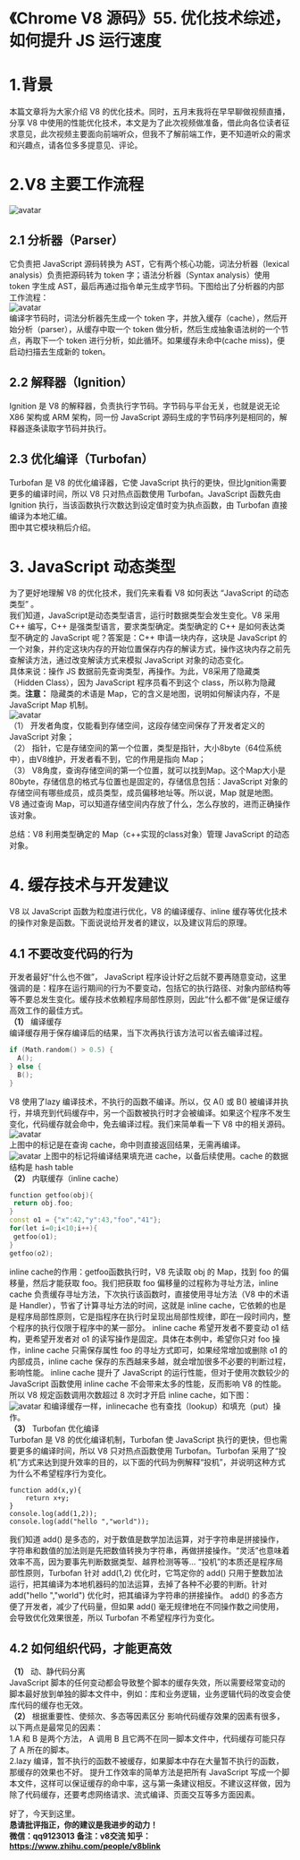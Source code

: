 # 《Chrome V8 源码》55. 优化技术综述，如何提升 JS 运行速度  
# 1.背景  
本篇文章将为大家介绍 V8 的优化技术。同时，五月末我将在早早聊做视频直播，分享 V8 中使用的性能优化技术，本文是为了此次视频做准备，借此向各位读者征求意见，此次视频主要面向前端听众，但我不了解前端工作，更不知道听众的需求和兴趣点，请各位多多提意见、评论。  
# 2.V8 主要工作流程  
![avatar](f1.png)    
## 2.1 分析器（Parser）
它负责把 JavaScript 源码转换为 AST，它有两个核心功能，词法分析器（lexical analysis）负责把源码转为 token 字；语法分析器（Syntax analysis）使用 token 字生成 AST，最后再通过指令单元生成字节码。下图给出了分析器的内部工作流程：  
![avatar](f2.png)  
编译字节码时，词法分析器先生成一个 token 字，并放入缓存（cache），然后开始分析（parser），从缓存中取一个 token 做分析，然后生成抽象语法树的一个节点，再取下一个 token 进行分析，如此循环。如果缓存未命中(cache miss)，便启动扫描去生成新的 token。  
## 2.2 解释器（Ignition）  
Ignition 是 V8 的解释器，负责执行字节码。字节码与平台无关，也就是说无论 X86 架构或 ARM 架构，同一份 JavaScript 源码生成的字节码序列是相同的，解释器逐条读取字节码并执行。
## 2.3 优化编译（Turbofan）  
Turbofan 是 V8 的优化编译器，它使 JavaScript 执行的更快，但比Ignition需要更多的编译时间，所以 V8 只对热点函数使用 Turbofan。JavaScript 函数先由 Ignition 执行，当该函数执行次数达到设定值时变为执点函数，由 Turbofan 直接编译为本地汇编。  
图中其它模块稍后介绍。
# 3. JavaScript 动态类型  
为了更好地理解 V8 的优化技术，我们先来看看 V8 如何表达 “JavaScript 的动态类型” 。  
我们知道，JavaScript是动态类型语言，运行时数据类型会发生变化。V8 采用 C++ 编写，C++ 是强类型语言，要求类型确定。类型确定的 C++ 是如何表达类型不确定的 JavaScript 呢？答案是：C++ 申请一块内存，这块是 JavaScript 的一个对象，并约定这块内存的开始位置保存内存的解读方式，操作这块内存之前先查解读方法，通过改变解读方式来模拟 JavaScript 对象的动态变化。  
具体来说：操作 JS 数据前先查询类型，再操作。为此，V8采用了隐藏类（Hidden Class），因为 JavaScript 程序员看不到这个 class，所以称为隐藏类。**注意：** 隐藏类的术语是 Map，它的含义是地图，说明如何解读内存，不是 JavaScript Map 机制。  
![avatar](f3.png)   
（1） 开发者角度，仅能看到存储空间，这段存储空间保存了开发者定义的 JavaScript 对象；  
（2） 指针，它是存储空间的第一个位置，类型是指针，大小8byte（64位系统中），由V8维护，开发者看不到，它的作用是指向 Map；   
（3） V8角度，查询存储空间的第一个位置，就可以找到Map。这个Map大小是80byte，存储信息的格式与位置也是固定的，存储信息包括：JavaScript 对象的存储空间有哪些成员，成员类型，成员偏移地址等。所以说，Map 就是地图。    
V8 通过查询 Map，可以知道存储空间内存放了什么，怎么存放的，进而正确操作该对象。    

总结：V8 利用类型确定的 Map（c++实现的class对象）管理 JavaScript 的动态对象。
# 4. 缓存技术与开发建议  
V8 以 JavaScript 函数为粒度进行优化，V8 的编译缓存、inline 缓存等优化技术的操作对象是函数。下面说说给开发者的建议，以及建议背后的原理。 
## 4.1 不要改变代码的行为
开发者最好“什么也不做”， JavaScript 程序设计好之后就不要再随意变动，这里强调的是：程序在运行期间的行为不要变动，包括它的执行路径、对象内部结构等等不要总发生变化。缓存技术依赖程序局部性原则，因此“什么都不做”是保证缓存高效工作的最佳方式。  
**（1）** 编译缓存  
编译缓存用于保存编译后的结果，当下次再执行该方法可以省去编译过程。
```c++
if (Math.random() > 0.5) {
  A();
} else {
  B();
}
```  
V8 使用了lazy 编译技术，不执行的函数不编译。所以，仅 A() 或 B() 被编译并执行，并填充到代码缓存中，另一个函数被执行时才会被编译。如果这个程序不发生变化，代码缓存就会命中，免去编译过程。我们来简单看一下 V8 中的相关源码。  
![avatar](f4.png)  
上图中的标记是在查询 cache，命中则直接返回结果，无需再编译。  
![avatar](f5.png)
上图中的标记将编译结果填充进 cache，以备后续使用。cache 的数据结构是 hash table   
**（2）** 内联缓存（inline cache）  
```c++
function getfoo(obj){
 return obj.foo;
}
const o1 = {"x":42,"y":43,"foo","41"};
for(let i=0;i<10;i++){
 getfoo(o1);
}
getfoo(o2); 
```
inline cache的作用：getfoo函数执行时，V8 先读取 obj 的 Map，找到 foo 的偏移量，然后才能获取 foo。我们把获取 foo 偏移量的过程称为寻址方法，inline cache 负责缓存寻址方法，下次执行该函数时，直接使用寻址方法（V8 中的术语是 Handler），节省了计算寻址方法的时间，这就是 inline cache，它依赖的也是是程序局部性原则，它是指程序在执行时呈现出局部性规律，即在一段时间内，整个程序的执行仅限于程序中的某一部分。
inline cache 希望开发者不要变动 o1 结构，更希望开发者对 o1 的读写操作是固定。具体在本例中，希望你只对 foo 操作，inline cache 只需保存属性 foo 的寻址方式即可，如果经常增加或删除 o1 的内部成员，inline cache 保存的东西越来多越，就会增加很多不必要的判断过程，影响性能。
inline cache 提升了 JavaScript 的运行性能，但对于使用次数较少的 JavaScript 函数使用 inline cache 不会带来太多的性能，反而影响 V8 的性能。所以 V8 规定函数调用次数超过 8 次时才开启 inline cache，如下图：   
![avatar](f6.png)
和编译缓存一样，inlinecache 也有查找（lookup）和填充（put）操作。  
**（3）** Turbofan 优化编译  
Turbofan 是 V8 的优化编译机制，Turbofan 使 JavaScript 执行的更快，但也需要更多的编译时间，所以 V8 只对热点函数使用 Turbofan。Turbofan 采用了“投机”方式来达到提升效率的目的，以下面的代码为例解释“投机”，并说明这种方式为什么不希望程序行为变化。  
```
function add(x,y){
    return x+y;
}
console.log(add(1,2));
console.log(add("hello ","world"));
```  
我们知道 add() 是多态的，对于数值是数学加法运算，对于字符串是拼接操作，字符串和数值的加法则是先把数值转换为字符串，再做拼接操作。“灵活”也意味着效率不高，因为要事先判断数据类型、越界检测等等...
“投机”的本质还是程序局部性原则，Turbofan 针对 add(1,2) 优化时，它笃定你的 add() 只用于整数加法运行，把其编译为本地机器码的加法运算，去掉了各种不必要的判断。针对 add("hello ","world") 优化时，把其编译为字符串的拼接操作。
add() 的多态方便了开发者，减少了代码量，但如果 add() 毫无规律地在不同操作数之间使用，会导致优化效果很差，所以 Turbofan 不希望程序行为变化。
## 4.2 如何组织代码，才能更高效  
**（1）** 动、静代码分离  
JavaScript 脚本的任何变动都会导致整个脚本的缓存失效，所以需要经常变动的脚本最好放到单独的脚本文件中，例如：库和业务逻辑，业务逻辑代码的改变会使库代码的缓存也无效。  
**（2）** 根据重要性、使频次、多态等因素区分
影响代码缓存效果的因素有很多，以下两点是最常见的因素：   
1.A 和 B 是两个方法， A 调用 B 且它两不在同一脚本文件中，代码缓存可能只存了 A 所在的脚本。  
2.lazy 编译，暂不执行的函数不被缓存，如果脚本中存在大量暂不执行的函数，那缓存的效果也不好。
提升工作效率的简单方法是把所有 JavaScript 写成一个脚本文件，这样可以保证缓存的命中率，这与第一条建议相反。不建议这样做，因为除了代码缓存，还要考虑网络请求、流式编译、页面交互等多方面因素。      

好了，今天到这里。    
**恳请批评指正，你的建议是我进步的动力！**    
**微信：qq9123013  备注：v8交流    知乎：https://www.zhihu.com/people/v8blink**
